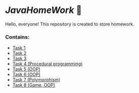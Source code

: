 # *JavaHomeWork* 📁️
Hello, everyone! 
This repository is created to store homework.

### Contains:
  - <a href="https://github.com/Kasymbekov/JavaHomeWork/tree/master/src/Task1/Main.java">Task 1</a>
  - <a href="https://github.com/Kasymbekov/JavaHomeWork/tree/master/src/Task2/Main.java">Task 2</a>
  - <a href="https://github.com/Kasymbekov/JavaHomeWork/tree/master/src/Task3/Main.java">Task 3</a>
  - <a href="https://github.com/Kasymbekov/JavaHomeWork/tree/master/src/Task4/Game.java">Task 4 (Procedural programming)</a>
  - <a href="https://github.com/Kasymbekov/JavaHomeWork/tree/master/src/Task5">Task 5 (OOP)</a>
  - <a href="https://github.com/Kasymbekov/JavaHomeWork/tree/master/src/Task6">Task 6 (OOP)</a>
  - <a href="https://github.com/Kasymbekov/JavaHomeWork/tree/master/src/Task7">Task 7 (Polymorphism)</a>
  - <a href="https://github.com/Kasymbekov/JavaHomeWork/tree/master/src/Task6">Task 8 (Game, OOP)</a>
